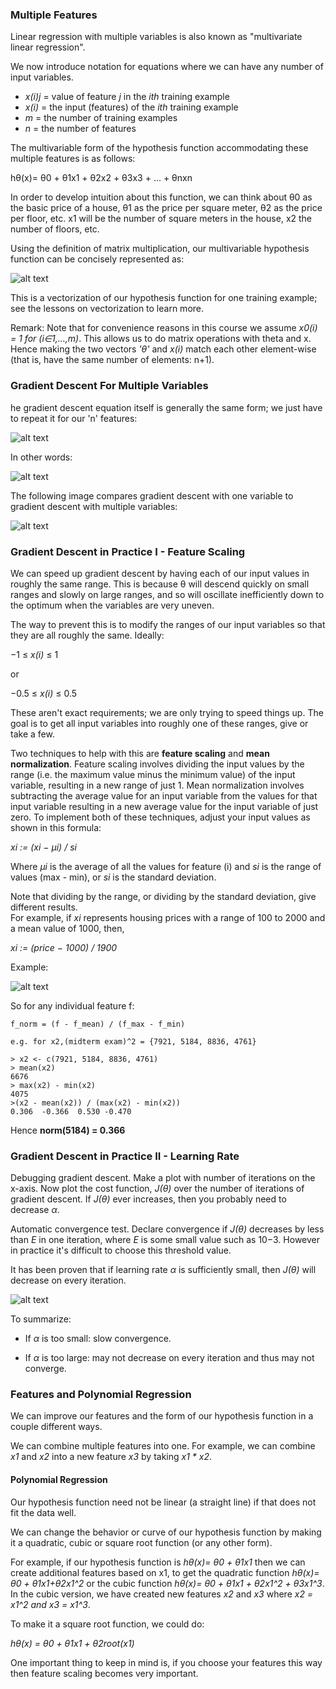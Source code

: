 ### Multiple Features

Linear regression with multiple variables is also known as "multivariate linear regression".

We now introduce notation for equations where we can have any number of input variables.


* _x(i)j_ = value of feature _j_ in the _ith_ training example
* _x(i)_ = the input (features) of the _ith_ training example
* _m_ = the number of training examples
* _n_ = the number of features

The multivariable form of the hypothesis function accommodating these multiple features is as follows:

hθ(x)= θ0 + θ1x1 + θ2x2 + θ3x3 + ... + θnxn

In order to develop intuition about this function, we can think about θ0 as the basic price of a house, θ1 as the price per square meter, θ2 as the price per floor, etc. x1 will be the number of square meters in the house, x2 the number of floors, etc.

Using the definition of matrix multiplication, our multivariable hypothesis function can be concisely represented as:

![alt text](/Week_2/MultiVariateLinearRegression/Assets/1.png)

This is a vectorization of our hypothesis function for one training example; see the lessons on vectorization to learn more.

Remark: Note that for convenience reasons in this course we assume _x0(i) = 1 for (i∈1,…,m)_. This allows us to do matrix operations with theta and x. Hence making the two vectors _'θ'_ and _x(i)_ match each other element-wise (that is, have the same number of elements: n+1).

### Gradient Descent For Multiple Variables

he gradient descent equation itself is generally the same form; we just have to repeat it for our 'n' features:

![alt text](/Week_2/MultiVariateLinearRegression/Assets/2.png)

In other words:

![alt text](/Week_2/MultiVariateLinearRegression/Assets/3.png)

The following image compares gradient descent with one variable to gradient descent with multiple variables:

![alt text](/Week_2/MultiVariateLinearRegression/Assets/4.png)

### Gradient Descent in Practice I - Feature Scaling

We can speed up gradient descent by having each of our input values in roughly the same range. This is because θ will descend quickly on small ranges and slowly on large ranges, and so will oscillate inefficiently down to the optimum when the variables are very uneven.

The way to prevent this is to modify the ranges of our input variables so that they are all roughly the same. Ideally:

−1 ≤ _x(i)_ ≤ 1

or

−0.5 ≤ _x(i)_ ≤ 0.5

These aren't exact requirements; we are only trying to speed things up. The goal is to get all input variables into roughly one of these ranges, give or take a few.

Two techniques to help with this are __feature scaling__ and __mean normalization__. Feature scaling involves dividing the input values by the range (i.e. the maximum value minus the minimum value) of the input variable, resulting in a new range of just 1. Mean normalization involves subtracting the average value for an input variable from the values for that input variable resulting in a new average value for the input variable of just zero. To implement both of these techniques, adjust your input values as shown in this formula:

_xi := (xi − μi) / si_
​

Where _μi_ is the average of all the values for feature (i) and _si_ is the range of values (max - min), or _si_ is the standard deviation.

Note that dividing by the range, or dividing by the standard deviation, give different results.
​	 
For example, if _xi_ represents housing prices with a range of 100 to 2000 and a mean value of 1000, then, 

_xi := (price − 1000) / 1900_

Example:

![alt text](/Week_2/MultiVariateLinearRegression/Assets/Example.png)

So for any individual feature f:

	f_norm = (f - f_mean) / (f_max - f_min)

	e.g. for x2,(midterm exam)^2 = {7921, 5184, 8836, 4761}

	> x2 <- c(7921, 5184, 8836, 4761)
	> mean(x2)
 	6676
	> max(x2) - min(x2)
 	4075
	>(x2 - mean(x2)) / (max(x2) - min(x2))
 	0.306  -0.366  0.530 -0.470

 Hence __norm(5184) = 0.366__

### Gradient Descent in Practice II - Learning Rate

Debugging gradient descent. Make a plot with number of iterations on the x-axis. Now plot the cost function, _J(θ)_ over the number of iterations of gradient descent. If _J(θ)_ ever increases, then you probably need to decrease _α_.

Automatic convergence test. Declare convergence if _J(θ)_ decreases by less than _E_ in one iteration, where _E_ is some small value such as 10−3. However in practice it's difficult to choose this threshold value.

It has been proven that if learning rate _α_ is sufficiently small, then _J(θ)_ will decrease on every iteration.

![alt text](/Week_2/MultiVariateLinearRegression/Assets/5.png)

To summarize:

 * If _α_ is too small: slow convergence.

 * If _α_ is too large: may not decrease on every iteration and thus may not converge.

### Features and Polynomial Regression

We can improve our features and the form of our hypothesis function in a couple different ways.

We can combine multiple features into one. For example, we can combine _x1_ and _x2_ into a new feature _x3_ by taking _x1 * x2_.

#### Polynomial Regression

Our hypothesis function need not be linear (a straight line) if that does not fit the data well.

We can change the behavior or curve of our hypothesis function by making it a quadratic, cubic or square root function (or any other form).

For example, if our hypothesis function is _hθ(x)= θ0 + θ1x1_ then we can create additional features based on x1, to get the quadratic function _hθ(x)= θ0 + θ1x1+θ2x1^2_ or the cubic function _hθ(x)= θ0 + θ1x1 + θ2x1^2 + θ3x1^3_.
In the cubic version, we have created new features _x2_ and _x3_ where _x2 = x1^2 and x3 = x1^3_.

To make it a square root function, we could do: 

_hθ(x) = θ0 + θ1x1 + θ2root(x1)_ 	 

One important thing to keep in mind is, if you choose your features this way then feature scaling becomes very important.